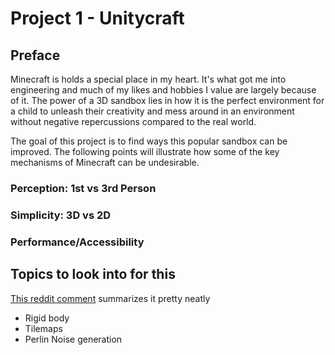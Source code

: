 # Project 1 - Unitycraft

## Preface

Minecraft is holds a special place in my heart. It's what got me into engineering and much of my likes and hobbies I value are largely because of it. The power of a 3D sandbox lies in how it is the perfect environment for a child to unleash their creativity and mess around in an environment without negative repercussions compared to the real world.

The goal of this project is to find ways this popular sandbox can be improved. The following points will illustrate how some of the key mechanisms of Minecraft can be undesirable.

### Perception: 1st vs 3rd Person

### Simplicity: 3D vs 2D

### Performance/Accessibility

## Topics to look into for this

[This reddit comment](https://www.reddit.com/r/Unity2D/comments/173aupy/comment/k427c6q/?utm_source=share&utm_medium=web3x&utm_name=web3xcss&utm_term=1&utm_content=share_button) summarizes it pretty neatly

-   Rigid body
-   Tilemaps
-   Perlin Noise generation
